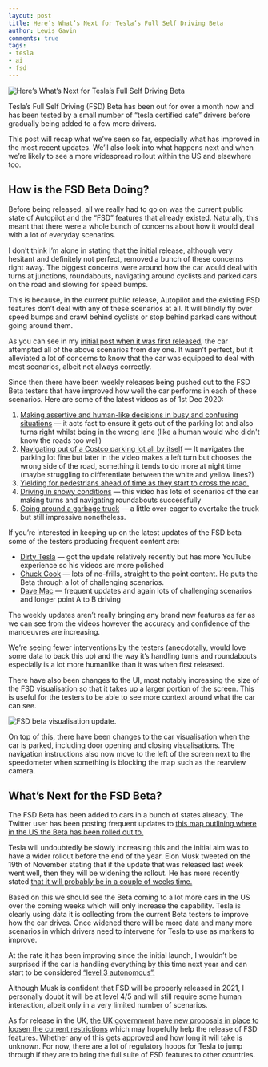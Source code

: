 ```yaml
---
layout: post
title: Here’s What’s Next for Tesla’s Full Self Driving Beta
author: Lewis Gavin
comments: true
tags:
- tesla
- ai
- fsd
---
```


![Here’s What’s Next for Tesla’s Full Self Driving Beta](https://www.lewisgavin.co.uk/images/tesla-fsd-vis.jpeg)

Tesla’s Full Self Driving (FSD) Beta has been out for over a month now and has been tested by a small number of “tesla certified safe” drivers before gradually being added to a few more drivers.

This post will recap what we’ve seen so far, especially what has improved in the most recent updates. We’ll also look into what happens next and when we’re likely to see a more widespread rollout within the US and elsewhere too.

## How is the FSD Beta Doing?

Before being released, all we really had to go on was the current public state of Autopilot and the “FSD” features that already existed. Naturally, this meant that there were a whole bunch of concerns about how it would deal with a lot of everyday scenarios.

I don’t think I’m alone in stating that the initial release, although very hesitant and definitely not perfect, removed a bunch of these concerns right away. The biggest concerns were around how the car would deal with turns at junctions, roundabouts, navigating around cyclists and parked cars on the road and slowing for speed bumps.

This is because, in the current public release, Autopilot and the existing FSD features don’t deal with any of these scenarios at all. It will blindly fly over speed bumps and crawl behind cyclists or stop behind parked cars without going around them.

As you can see in my [initial post when it was first released](https://medium.com/swlh/teslas-full-self-driving-beta-has-changed-the-game-367c7b53523d), the car attempted all of the above scenarios from day one. It wasn’t perfect, but it alleviated a lot of concerns to know that the car was equipped to deal with most scenarios, albeit not always correctly.

Since then there have been weekly releases being pushed out to the FSD Beta testers that have improved how well the car performs in each of these scenarios. Here are some of the latest videos as of 1st Dec 2020:

1. [Making assertive and human-like decisions in busy and confusing situations](https://youtu.be/v9-sYOMDuI8) — it acts fast to ensure it gets out of the parking lot and also turns right whilst being in the wrong lane (like a human would who didn't know the roads too well)
2. [Navigating out of a Costco parking lot all by itself](https://www.youtube.com/watch?v=juBoU-sMVJw&feature=youtu.be) — It navigates the parking lot fine but later in the video makes a left turn but chooses the wrong side of the road, something it tends to do more at night time (maybe struggling to differentiate between the white and yellow lines?)
3. [Yielding for pedestrians ahead of time as they start to cross the road.](https://www.youtube.com/watch?v=isCQayjspAM&feature=youtu.be)
4. [Driving in snowy conditions](https://www.youtube.com/watch?v=HI5Y5WKHRd4) — this video has lots of scenarios of the car making turns and navigating roundabouts successfully
5. [Going around a garbage truck](https://www.youtube.com/watch?v=88EFC2QkGFI) — a little over-eager to overtake the truck but still impressive nonetheless.

If you’re interested in keeping up on the latest updates of the FSD beta some of the testers producing frequent content are:

- [Dirty Tesla](https://www.youtube.com/channel/UCaBOIBVD_f6eyRRRBRrCz8w) — got the update relatively recently but has more YouTube experience so his videos are more polished
- [Chuck Cook](https://www.youtube.com/channel/UCwdbsDtaMAh6QXvcbp08YzQ) — lots of no-frills, straight to the point content. He puts the Beta through a lot of challenging scenarios.
- [Dave Mac](https://www.youtube.com/channel/UCJUeuPLx4LPQScQqcGECPmA) — frequent updates and again lots of challenging scenarios and longer point A to B driving

The weekly updates aren’t really bringing any brand new features as far as we can see from the videos however the accuracy and confidence of the manoeuvres are increasing.

We’re seeing fewer interventions by the testers (anecdotally, would love some data to back this up) and the way it’s handling turns and roundabouts especially is a lot more humanlike than it was when first released.

There have also been changes to the UI, most notably increasing the size of the FSD visualisation so that it takes up a larger portion of the screen. This is useful for the testers to be able to see more context around what the car can see.

![FSD beta visualisation update.](https://www.lewisgavin.co.uk/images/fsd-vis-update.png)

On top of this, there have been changes to the car visualisation when the car is parked, including door opening and closing visualisations. The navigation instructions also now move to the left of the screen next to the speedometer when something is blocking the map such as the rearview camera.

## What’s Next for the FSD Beta?

The FSD Beta has been added to cars in a bunch of states already. The Twitter user has been posting frequent updates to [this map outlining where in the US the Beta has been rolled out to.](https://twitter.com/28delayslater/status/1327793677469671424)

Tesla will undoubtedly be slowly increasing this and the initial aim was to have a wider rollout before the end of the year. Elon Musk tweeted on the 19th of November stating that if the update that was released last week went well, then they will be widening the rollout. He has more recently stated [that it will probably be in a couple of weeks time.](https://twitter.com/dburkland/status/1332494013262344192)

Based on this we should see the Beta coming to a lot more cars in the US over the coming weeks which will only increase the capability. Tesla is clearly using data it is collecting from the current Beta testers to improve how the car drives. Once widened there will be more data and many more scenarios in which drivers need to intervene for Tesla to use as markers to improve.

At the rate it has been improving since the initial launch, I wouldn’t be surprised if the car is handling everything by this time next year and can start to be considered [“level 3 autonomous”.](https://innovationatwork.ieee.org/new-level-3-autonomous-vehicles-hitting-the-road-in-2020/#:~:text=The%20only%20vehicle%20on%20the,do%20not%20require%20human%20interaction.)

Although Musk is confident that FSD will be properly released in 2021, I personally doubt it will be at level 4/5 and will still require some human interaction, albeit only in a very limited number of scenarios.

As for release in the UK, [the UK government have new proposals in place to loosen the current restrictions](https://www.zdnet.com/article/uk-government-takes-the-next-step-to-bring-self-driving-cars-to-motorways/) which may hopefully help the release of FSD features. Whether any of this gets approved and how long it will take is unknown. For now, there are a lot of regulatory hoops for Tesla to jump through if they are to bring the full suite of FSD features to other countries.
